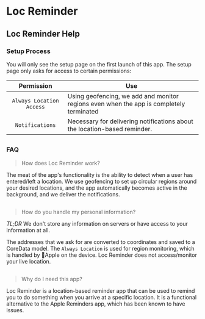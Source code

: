 # Loc Reminder

## Loc Reminder Help

### Setup Process
You will only see the setup page on the first launch of this app. The setup page only asks for access to certain permissions:


| Permission | Use |
|:------------:|---------------|
|`Always Location Access`|Using geofencing, we add and monitor regions even when the app is completely terminated|
|`Notifications`|Necessary for delivering notifications about the location-based reminder.|




##
### FAQ
> How does Loc Reminder work?

The meat of the app's functionality is the ability to detect when a user has entered/left a location. We use geofencing to set up circular regions around your desired locations, and the app automatically becomes active in the background, and we deliver the notifications.

##
> How do you handle my personal information?

_TL;DR_ We don't store any information on servers or have access to your information at all.

The addresses that we ask for are converted to coordinates and saved to a CoreData model.
The `Always Location` is used for region monitoring, which is handled by Apple on the device. Loc Reminder does not access/monitor your live location.

##
> Why do I need this app?

Loc Reminder is a location-based reminder app that can be used to remind you to do something when you arrive at a specific location. It is a functional alternative to the Apple Reminders app, which has been known to have issues.

